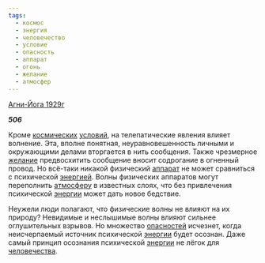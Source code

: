 ```yaml
---
tags:
  - космос
  - энергия
  - человечество
  - условие
  - опасность
  - аппарат
  - огонь
  - желание
  - атмосфер
---
```

[Агни-Йога 1929г](https://127.0.0.1:4002/agni/1929)

___506___

Кроме [космических](../../../tags/#космос) [условий](../../../tags/#условие), на телепатические явления влияет волнение. Эта, вполне понятная, неуравновешенность личными и окружающими делами вторгается в нить сообщения. Также чрезмерное [желание](../../../tags/#желание) предвосхитить сообщение вносит содрогание в огненный провод. Но всё-таки никакой физический [аппарат](../../../tags/#аппарат) не может сравниться с психической [энергией](../../../tags/#энергия). Волны физических аппаратов могут переполнить [атмосферу](../../../tags/#атмосфер) в известных слоях, что без привлечения психической [энергии](../../../tags/#энергия) может дать новое бедствие.   

Неужели люди полагают, что физические волны не влияют на их природу? Невидимые и неслышимые волны влияют сильнее оглушительных взрывов. Но множество [опасностей](../../../tags/#опасность) исчезнет, когда неисчерпаемый источник психической [энергии](../../../tags/#энергия) будет осознан. Даже самый принцип осознания психической [энергии](../../../tags/#энергия) не лёгок для [человечества](../../../tags/#человечество).